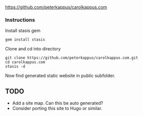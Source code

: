 https://github.com/peterkappus/carolkappus.com

### Instructions

Install stasis gem

	gem install stasis

Clone and cd into directory

	git clone https://github.com/peterkappus/carolkappus.com.git
	cd carolkappus.com
	stasis -d

Now find generated static website in public subfolder.

## TODO

- Add a site map. Can this be auto generated?
- Consider porting this site to Hugo or similar.
